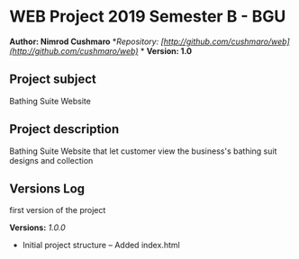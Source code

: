 # WEB Project 2019 Semester B - BGU
**Author: Nimrod Cushmaro**
**Repository:
[http://github.com/cushmaro/web](http://github.com/cushmaro/web)*
*
**Version: 1.0**
## Project subject
Bathing Suite Website
## Project description
Bathing Suite Website that let customer view the business's bathing suit designs and collection
## Versions Log
first version of the project

**Versions:**
*1.0.0*
- Initial project structure
    – Added index.html